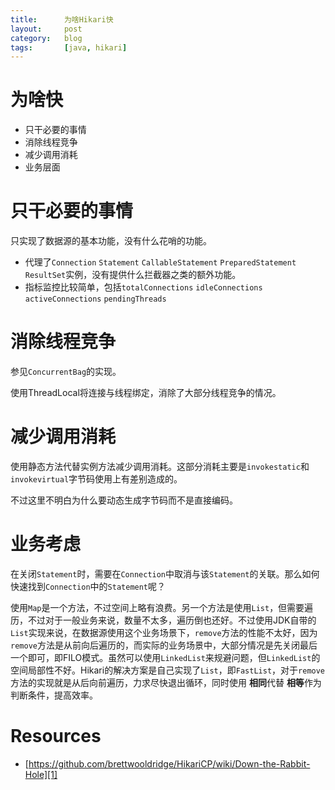 ```yaml
---
title:      为啥Hikari快
layout:     post
category:   blog
tags:       [java, hikari]
---
```


# 为啥快

* 只干必要的事情
* 消除线程竞争
* 减少调用消耗
* 业务层面

# 只干必要的事情

只实现了数据源的基本功能，没有什么花哨的功能。

* 代理了`Connection` `Statement` `CallableStatement` `PreparedStatement` `ResultSet`实例，没有提供什么拦截器之类的额外功能。
* 指标监控比较简单，包括`totalConnections` `idleConnections` `activeConnections` `pendingThreads`

# 消除线程竞争

参见`ConcurrentBag`的实现。

使用ThreadLocal将连接与线程绑定，消除了大部分线程竞争的情况。

# 减少调用消耗

使用静态方法代替实例方法减少调用消耗。这部分消耗主要是`invokestatic`和`invokevirtual`字节码使用上有差别造成的。

不过这里不明白为什么要动态生成字节码而不是直接编码。

# 业务考虑

在关闭`Statement`时，需要在`Connection`中取消与该`Statement`的关联。那么如何快速找到`Connection`中的`Statement`呢？

使用`Map`是一个方法，不过空间上略有浪费。另一个方法是使用`List`，但需要遍历，不过对于一般业务来说，数量不太多，遍历倒也还好。不过使用JDK自带的`List`实现来说，在数据源使用这个业务场景下，`remove`方法的性能不太好，因为`remove`方法是从前向后遍历的，而实际的业务场景中，大部分情况是先关闭最后一个即可，即FILO模式。虽然可以使用`LinkedList`来规避问题，但`LinkedList`的空间局部性不好。Hikari的解决方案是自己实现了`List`，即`FastList`，对于`remove`方法的实现就是从后向前遍历，力求尽快退出循环，同时使用 **相同**代替 **相等**作为判断条件，提高效率。

# Resources

* [https://github.com/brettwooldridge/HikariCP/wiki/Down-the-Rabbit-Hole][1]

[1]:    https://github.com/brettwooldridge/HikariCP/wiki/Down-the-Rabbit-Hole